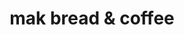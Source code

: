 ---
layout: post
title: mak bread & coffee
city: krakow
country: poland
continent: europe
location_type: cafe
ig_handle:
tags: [lunch]
location_embed: <iframe src="https://www.google.com/maps/embed?pb=!1m18!1m12!1m3!1d2561.8366679487235!2d19.948968877017492!3d50.05189091598022!2m3!1f0!2f0!3f0!3m2!1i1024!2i768!4f13.1!3m3!1m2!1s0x47165bfbca70c20f%3A0x1d84a2e013e1800d!2sMAK%20Bread%26Coffee!5e0!3m2!1sde!2sde!4v1696321463357!5m2!1sde!2sde" width="600" height="450" style="border:0;" allowfullscreen="" loading="lazy" referrerpolicy="no-referrer-when-downgrade"></iframe>
speed_embed:
contributor_gh_username: 
contributor_ig_handle: 
---